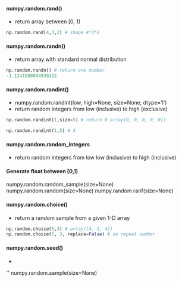 #### numpy.random.rand()
- return array between [0, 1)
```python
np.random.rand(4,3,2) # shape 4*3*2

```

####  numpy.random.randn()
- return array with standard normal distribution

```python
np.random.randn() # return one number
-1.1241580894939212
```

#### numpy.random.randint()
- numpy.random.randint(low, high=None, size=None, dtype=’l’)
- return random integers from low (inclusive) to high (exclusive)
```python
np.random.randint(1,size=5) # return 0 array[0, 0, 0, 0, 0])

np.random.randint(1,5) # 4
```

#### numpy.random.random_integers
- return random integers from low low (inclusive) to high (inclusive)

#### Generate float between [0,1)

numpy.random.random_sample(size=None)
numpy.random.random(size=None)
numpy.random.ranf(size=None)

#### numpy.random.choice()
- return a random sample from a given 1-D array
```python
np.random.choice(5,3) # array([4, 1, 4])
np.random.choice(5, 3, replace=False) # no repeat number
```

#### numpy.random.seed()
-








''
numpy.random.sample(size=None)
